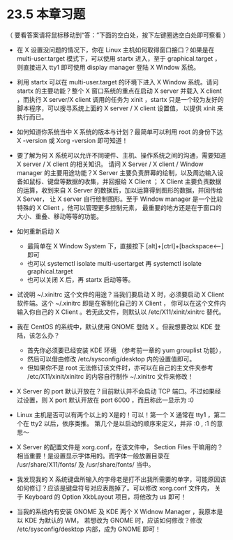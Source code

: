 # 23.5 本章习题

（ 要看答案请将鼠标移动到“答：”下面的空白处，按下左键圈选空白处即可察看 ）

-   在 X 设置没问题的情况下，你在 Linux 主机如何取得窗口接口？如果是在 multi-user.target 模式下，可以使用 startx 进入，至于 graphical.target ，则直接进入 tty1 即可使用 display manager 登陆 X Window 系统。

-   利用 startx 可以在 multi-user.target 的环境下进入 X Window 系统。请问 startx 的主要功能？整个 X 窗口系统的重点在启动 X server 并载入 X client ，而执行 X server/X client 调用的任务为 xinit ，startx 只是一个较为友好的脚本程序，可以搜寻系统上面的 X server / X client 设置值， 以提供 xinit 来执行而已。

-   如何知道你系统当中 X 系统的版本与计划？最简单可以利用 root 的身份下达 X -version 或 Xorg -version 即可知道！

-   要了解为何 X 系统可以允许不同硬件、主机、操作系统之间的沟通，需要知道 X server / X client 的相关知识。 请问 X Server / X client / Window manager 的主要用途功能？X Server 主要负责屏幕的绘制，以及周边输入设备如鼠标、键盘等数据的收集，并回报给 X Client ； X Client 主要负责数据的运算，收到来自 X Server 的数据后，加以运算得到图形的数据，并回传给 X Server， 让 X server 自行绘制图形。至于 Window manager 是一个比较特殊的 X Client ，他可以管理更多控制元素， 最重要的地方还是在于窗口的大小、重叠、移动等等的功能。

-   如何重新启动 X

    -   最简单在 X Window System 下，直接按下 \[alt\]+\[ctrl\]+\[backspace\<--\] 即可
    -   也可以 systemctl isolate multi-usertarget 再 systemctl isolate graphical.target
    -   也可以关闭 X 后，再 startx 启动等等。

-   试说明 \~/.xinitrc 这个文件的用途？当我们要启动 X 时，必须要启动 X Client 软件端。这个 \~/.xinitrc 即是在客制化自己的 X Client ， 你可以在这个文件内输入你自己的 X Client 。若无此文件，则默认以 /etc/X11/xinit/xinitrc 替代。

-   我在 CentOS 的系统中，默认使用 GNOME 登陆 X 。但我想要改以 KDE 登陆，该怎么办？

    -   首先你必须要已经安装 KDE 环境 （参考前一章的 yum grouplist 功能），
    -   然后可以借由修改 /etc/sysconfig/desktop 内的设置值即可。
    -   但如果你不是 root 无法修订该文件时，亦可以在自己的主文件夹参考 /etc/X11/xinit/xinitrc 的内容自行制作 \~/.xinitrc 文件来修改！

-   X Server 的 port 默认开放在？目前默认并不会启动 TCP 端口。不过如果经过设置，则 X port 默认开放在 port 6000 ，而且称此一显示为 :0

-   Linux 主机是否可以有两个以上的 X是的！可以！第一个 X 通常在 tty1 ，第二个在 tty2 以后，依序类推。 第几个是以启动的顺序来定义，并非 :0 , :1 的意思～

-   X Server 的配置文件是 xorg.conf，在该文件中， Section Files 干嘛用的？相当重要！是设置显示字体用的。而字体一般放置目录在 /usr/share/X11/fonts/ 及 /usr/share/fonts/ 当中。

-   我发现我的 X 系统键盘所输入的字母老是打不出我所需要的单字，可能原因该如何修订？应该是键盘符号对应表跑掉了。可以修改 xorg.conf 文件内， 关于 Keyboard 的 Option XkbLayout 项目，将他改为 us 即可！

-   当我的系统内有安装 GNOME 及 KDE 两个 X Widnow Manager ，我原本是以 KDE 为默认的 WM， 若想改为 GNOME 时，应该如何修改？修改 /etc/sysconfig/desktop 内部，成为 GNOME 即可！